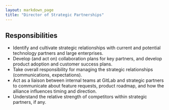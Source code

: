 ```yaml
---
layout: markdown_page
title: "Director of Strategic Partnerships"
---
```


## Responsibilities

* Identify and cultivate strategic relationships with current and potential
technology partners and large enterprises.
* Develop (and act on) collaboration plans for key partners, and develop product
adoption and customer success plans.
* Take overall responsibility for managing the strategic relationships (communications, expectations).
* Act as a liaison between internal teams at GitLab and strategic partners to communicate about feature requests, product roadmap, and how the alliance influences timing and direction.
* Understand the relative strength of competitors within strategic partners, if any.